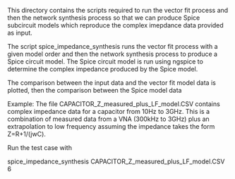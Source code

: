 This directory contains the scripts required to run the vector fit process
and then the network synthesis process so that we can produce Spice subcircuit
models which reproduce the complex imepdance data provided as input.

The script spice_impedance_synthesis runs the vector fit process with a given model order
and then the network synthesis process to produce a Spice circuit model. The Spice circuit model
is run using ngspice to determine the complex impedance produced by the Spice model.

The comparison between the input data and the vector fit
model data is plotted, then the comparison between the Spice model data 

Example:
The file CAPACITOR_Z_measured_plus_LF_model.CSV contains complex impedance data for
a capacitor from 10Hz to 3GHz. This is a combination of measured data from a VNA (300kHz to 3GHz) plus an extrapolation to low frequency assuming the impedance takes the form Z=R+1/(jwC).

Run the test case with

spice_impedance_synthesis CAPACITOR_Z_measured_plus_LF_model.CSV 6
